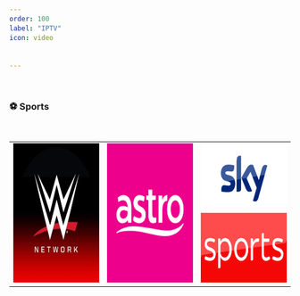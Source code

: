 ```yaml
---
order: 100
label: "IPTV"
icon: video


---
```

<br>

### ⚽ Sports
   
<br>

           
<table>
  <tr>
    <td><a target="_blank" href="https://vibestepler.github.io/w1"><img src="/static/wwe.jpeg" width="250" height="250"></a></td>
    <td><a target="_blank" href="https://vibestepler.github.io/a1"><img src="/static/astro.png" width="250" height="250"></a></td>
    <td><a target="_blank" href="https://vibestepler.github.io/s1"><img src="/static/sky.png" width="250" height="250"></a></td>
  </tr>
</table>
